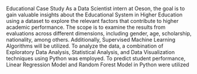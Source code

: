 Educational Case Study
As a Data Scientist intern at Oeson, the goal is to gain valuable insights about the Educational System in Higher Education using a dataset to explore the relevant factors that contribute to higher academic performance. 
The scope is to examine the results from evaluations across different dimensions, including gender, age, scholarship, nationality, among others. Additionally, Supervised Machine Learning Algorithms will be utilized.
To analyze the data, a combination of Exploratory Data Analysis, Statistical Analysis, and Data Visualization techniques using Python was employed. To predict student performance, Linear Regression Model and Random Forest Model in Python were utilized
